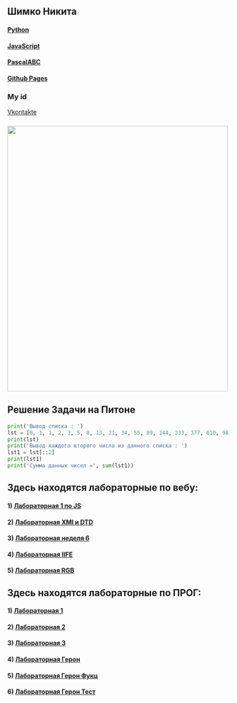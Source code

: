 ## Шимко Никита
#### [Python](https://www.python.org)
#### [JavaScript](https://ru.wikipedia.org/wiki/JavaScript)
#### [PascalABC](http://pascalabc.net)
#### [Github Pages](https://github.com)
### My id
[Vkontakte](https://vk.com/kiwunaka)
### <img src="https://github.com/NikitaSH999/webportfolio/blob/master/Pages/калик.jpg" width="500" height="600" />

## Решение Задачи на Питоне
```python
print('Вывод списка : ')
lst = [0, 1, 1, 2, 3, 5, 8, 13, 21, 34, 55, 89, 144, 233, 377, 610, 987, 1597, 2584, 4181, 6765, 10946]
print(lst)
print('Вывод каждого второго числа из данного списка : ')
lst1 = lst[::2]
print(lst1)
print('Сумма данных чисел =', sum(lst1))
```
## Здесь находятся лабораторные по вебу:

#### 1) [Лабораторная 1 по JS](https://github.com/NikitaSH999/webportfolio/blob/master/Web/Screenshot_1.png)
#### 2) [Лабораторная XMl и DTD](https://github.com/NikitaSH-herzen/labXML)
#### 3) [Лабораторная неделя 6](https://github.com/NikitaSH999/webportfolio/blob/master/Web/BugDRg9KKkE.jpg)
#### 4) [Лабораторная IIFE](https://kodaktor.ru/3285821_f0181)
#### 5) [Лабораторная RGB](https://github.com/NikitaSH999/webportfolio/blob/master/Web/RGB.js)

## Здесь находятся лабораторные по ПРОГ:

#### 1) [Лабораторная 1](https://github.com/NikitaSH999/webportfolio/blob/master/Python/Lab1.py)
#### 2) [Лабораторная 2](https://repl.it/@NikitaShimko/LR-2)
#### 3) [Лабораторная 3](https://repl.it/@NikitaShimko/sss)
#### 4) [Лабораторная Герон](https://github.com/NikitaSH999/ProgLabGeron)
#### 5) [Лабораторная Герон Фукц](https://github.com/NikitaSH999/ProgLabGeronFunc)
#### 6) [Лабораторная Герон Тест](https://github.com/NikitaSH999/ProgLabGeronTests/blob/master/prolabwithtests.py)
